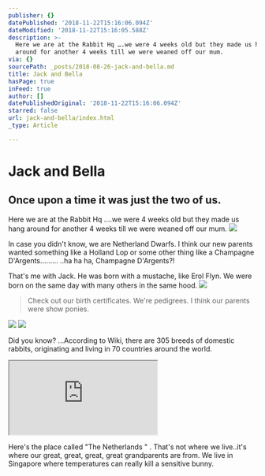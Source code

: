 ```yaml
---
publisher: {}
datePublished: '2018-11-22T15:16:06.094Z'
dateModified: '2018-11-22T15:16:05.588Z'
description: >-
  Here we are at the Rabbit Hq ….we were 4 weeks old but they made us hang
  around for another 4 weeks till we were weaned off our mum.
via: {}
sourcePath: _posts/2018-08-26-jack-and-bella.md
title: Jack and Bella
hasPage: true
inFeed: true
author: []
datePublishedOriginal: '2018-11-22T15:16:06.094Z'
starred: false
url: jack-and-bella/index.html
_type: Article

---
```

# Jack and Bella

## Once upon a time it was just the two of us.

Here we are at the Rabbit Hq ....we were 4 weeks old but they made us hang around for another 4 weeks till we were weaned off our mum.
![](https://the-grid-user-content.s3-us-west-2.amazonaws.com/e217328a-d23a-4ce4-9042-e2c991afbdd4.jpg)

In case you didn't know, we are Netherland Dwarfs. I think our new parents wanted something like a Holland Lop or some other thing like a Champagne D'Argents......... 
..ha ha ha, Champagne D'Argents?! 

That's me with Jack. He was born with a mustache, like Erol Flyn. We were born on the same day with many others in the same hood.
![](https://s3-us-west-2.amazonaws.com/the-grid-img/p/ee7ad85891a06d3c71e3cf2d7d4cdd362c720b48.jpg)

> Check out our birth certificates. We're pedigrees. I think our parents were show ponies. 
> 

![](https://s3-us-west-2.amazonaws.com/the-grid-img/p/d107a6cf7d6367114ab2e2e1bf8a06af49da79ca.jpg)
![](https://s3-us-west-2.amazonaws.com/the-grid-img/p/edfdfeda8b55de87ecdb0170bef8221fdfb709e9.jpg)

Did you know? ...According to Wiki, there are 305 breeds of domestic rabbits, originating and living in 70 countries around the world.

<iframe src="https://the-grid.github.io/ed-location/?latitude=51.83577752045248&amp;longitude=5.2734375&amp;zoom=3&amp;address=Netherlands" style=""></iframe>

Here's the place called "The Netherlands " . That's not where we live..it's where our great, great, great, great grandparents are from. We live in Singapore where temperatures can really kill a sensitive bunny.